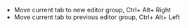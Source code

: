 
* Move current tab to new editor group, Ctrl+ Alt+ Right
* Move current tab to previous editor group, Ctrl+ Alt+ Left
